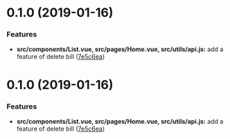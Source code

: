 # 0.1.0 (2019-01-16)


### Features

* **src/components/List.vue, src/pages/Home.vue, src/utils/api.js:** add a feature of delete bill ([7e5c6ea](https://github.com/scutuyu/bill/commit/7e5c6ea))



# 0.1.0 (2019-01-16)


### Features

* **src/components/List.vue, src/pages/Home.vue, src/utils/api.js:** add a feature of delete bill ([7e5c6ea](https://github.com/scutuyu/bill/commit/7e5c6ea))



